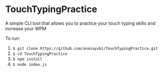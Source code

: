 # TouchTypingPractice
A simple CLI tool that allows you to practice your touch typing skills and increase your WPM

To run:  
1) `$ git clone https://github.com/anasayubi/TouchTypingPractice.git`
2) `$ cd TouchTypingPractice`
3) `$ npm install`
4) `$ node index.js`
